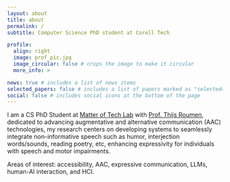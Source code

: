 ```yaml
---
layout: about
title: about
permalink: /
subtitle: Computer Science PhD student at Corell Tech

profile:
  align: right
  image: prof_pic.jpg
  image_circular: false # crops the image to make it circular
  more_info: >

news: true # includes a list of news items
selected_papers: false # includes a list of papers marked as "selected={true}"
social: false # includes social icons at the bottom of the page
---
```


I am a CS PhD Student at [Matter of Tech Lab](https://www.matteroftechlab.org/) with [Prof. Thijs Roumen](https://thijsroumen.eu/), dedicated to advancing augmentative and alternative communication (AAC) technologies, my research centers on developing systems to seamlessly integrate non-informative speech such as humor, interjection words/sounds, reading poetry, etc, enhancing expressivity for individuals with speech and motor impairments.  

Areas of interest: accessibility, AAC, expressive communication, LLMs, human-AI interaction, and HCI.
